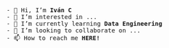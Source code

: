 <pre>
- 👋 Hi, I’m <strong>Iván C</strong>
- 👀 I’m interested in ...
- 🌱 I’m currently learning <strong>Data Engineering</strong>
- 💞️ I’m looking to collaborate on ...
- 📫 How to reach me <strong>HERE!</strong>
</pre>

<!---
ivlamb/ivlamb is a ✨ special ✨ repository because its `README.md` (this file) appears on your GitHub profile.
You can click the Preview link to take a look at your changes.
--->

